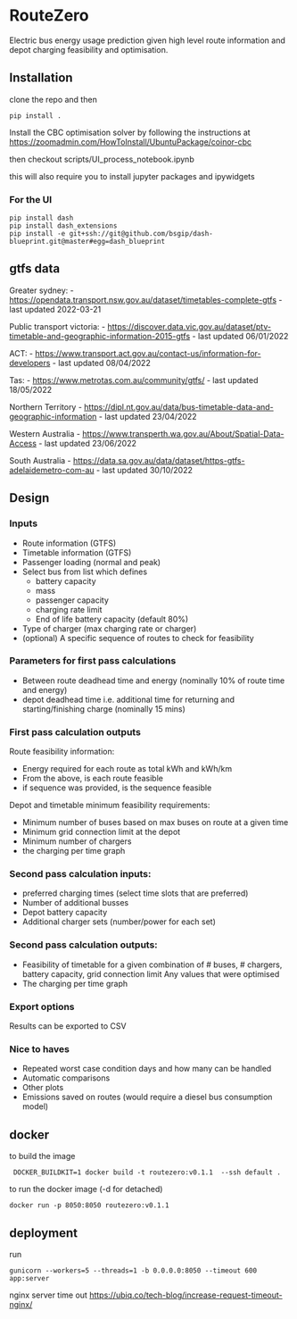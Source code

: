 # RouteZero
Electric bus energy usage prediction given high level route information and depot charging feasibility and optimisation.

## Installation

clone the repo and then
```angular2html
pip install .
```

Install the CBC optimisation solver by following the instructions at https://zoomadmin.com/HowToInstall/UbuntuPackage/coinor-cbc

then checkout scripts/UI_process_notebook.ipynb

this will also require you to install jupyter packages and ipywidgets

### For the UI

```angular2html
pip install dash
pip install dash_extensions
pip install -e git+ssh://git@github.com/bsgip/dash-blueprint.git@master#egg=dash_blueprint
```


## gtfs data
Greater sydney:
    - https://opendata.transport.nsw.gov.au/dataset/timetables-complete-gtfs
    - last updated 2022-03-21

Public transport victoria:
    - https://discover.data.vic.gov.au/dataset/ptv-timetable-and-geographic-information-2015-gtfs
    - last updated 06/01/2022 

ACT:
    - https://www.transport.act.gov.au/contact-us/information-for-developers
    - last updated 08/04/2022

Tas:
    - https://www.metrotas.com.au/community/gtfs/
    - last updated 18/05/2022

Northern Territory
    - https://dipl.nt.gov.au/data/bus-timetable-data-and-geographic-information
    - last updated 23/04/2022

Western Australia
    - https://www.transperth.wa.gov.au/About/Spatial-Data-Access
    - last updated 23/06/2022

South Australia
    - https://data.sa.gov.au/data/dataset/https-gtfs-adelaidemetro-com-au
    - last updated 30/10/2022

## Design


### Inputs

*   Route information (GTFS)
*   Timetable information (GTFS)
*   Passenger loading (normal and peak)
*   Select bus from list which defines
    *   battery capacity
    *   mass
    *   passenger capacity
    *   charging rate limit
    *   End of life battery capacity (default 80%)
*   Type of charger (max charging rate or charger)
*   (optional) A specific sequence of routes to check for feasibility

### Parameters for first pass calculations

*   Between route deadhead time and energy (nominally 10% of route time and energy)
*   depot deadhead time i.e. additional time for returning and starting/finishing charge (nominally 15 mins)

### First pass calculation outputs

Route feasibility information:

*   Energy required for each route as total kWh and kWh/km
*   From the above, is each route feasible
*   if sequence was provided, is the sequence feasible

Depot and timetable minimum feasibility requirements:
- Minimum number of buses based on max buses on route at a given time
- Minimum grid connection limit at the depot
- Minimum number of chargers
- the charging per time graph

### Second pass calculation inputs:

- preferred charging times (select time slots that are preferred)
- Number of additional busses
- Depot battery capacity
- Additional charger sets (number/power for each set)

### Second pass calculation outputs:
- Feasibility of timetable for a given combination of # buses, # chargers, battery capacity, grid connection limit
Any values that were optimised
- The charging per time graph

### Export options
Results can be exported to CSV

  

### Nice to haves

* Repeated worst case condition days and how many can be handled
* Automatic comparisons
* Other plots
* Emissions saved on routes (would require a diesel bus consumption model)


## docker
to build the image
```
 DOCKER_BUILDKIT=1 docker build -t routezero:v0.1.1  --ssh default .
```

to run the docker image (-d for detached)
```
docker run -p 8050:8050 routezero:v0.1.1
```






## deployment
run
```angular2html
gunicorn --workers=5 --threads=1 -b 0.0.0.0:8050 --timeout 600 app:server
```

nginx server time out https://ubiq.co/tech-blog/increase-request-timeout-nginx/